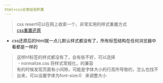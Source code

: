 ```yaml
---
html+css日常经验积累
---
```

> css resert可以在网上收索一个，非常实用的样式重置方式  
[css重置还原](cssresert.com)  
- css还原后的html就一点儿默认样式都没有了，所有标签结构在任何浏览器中看都是一样的  
> 这样h1标签的样式都没有了，会有些不好，可以选择  
  - normalize.css 将样式常规化，的兼容  
> 有的时候发现页面有小间隙，可能是字体大小的行高所导致的，怎么也找不出来，可以设置字体为font-size:0  
来调整大小  
